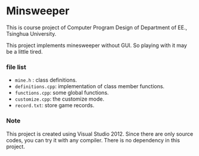 # Minsweeper

This is course project of Computer Program Design of Department of EE., Tsinghua University.

This project implements minesweeper without GUI. So playing with it may be a little tired.

### file list

- ```mine.h``` : class definitions.
- ```definitions.cpp```: implementation of class member functions.
- ```functions.cpp```: some global functions.
- ```customize.cpp```: the customize mode.
- ```record.txt```: store game records. 

### Note

This project is created using Visual Studio 2012. Since there are only source codes, you can try it with any compiler. There is no dependency in this project.

